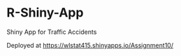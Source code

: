 # R-Shiny-App
Shiny App for Traffic Accidents


Deployed at https://wlstat415.shinyapps.io/Assignment10/
